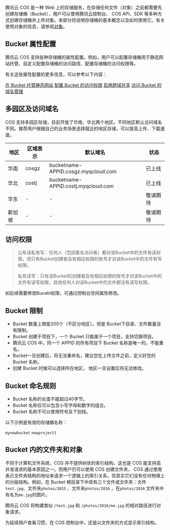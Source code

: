 腾讯云 COS 是一种 Web 上的存储服务，在存储任何文件（对象）之前都需要先创建存储桶（Bucket），用户可以使用腾讯云控制台、 COS API、SDK 等多种方式创建存储桶并上传对象。本部分将说明存储桶的基本概念以及如何使用它。有关使用对象的信息，请参阅[对象](/doc/product/436/6255)。

## Bucket 属性配置

腾讯云 COS 支持各种存储桶的属性配置。例如，用户可以配置存储桶用于静态网站托管、自定义配置存储桶的访问路径、配置存储桶的访问权限等。

有关这些属性配置的更多信息，可以参考以下内容：

[在 Bucket 托管静态网站](/doc/product/436/6249)
[配置 Bucket 的访问权限](/doc/product/436/6247)
[启用跨域共享](/doc/product/436/6251)
[访问 Bucket 的域名管理](/doc/product/436/6252)


## 多园区及访问域名
COS 支持多园区存储，目前开放了华南、华北两个地区。不同地区默认访问域名不同。推荐用户根据自己的业务场景选择就近的地区存储，可以提高上传、下载速度。

| 地区         | 区域表示     | 默认域名                                     | 状态 |
| ---------- | ------- | ---------------------------------------- | ------- | 
| 华南 | cosgz | bucketname-APPID.cosgz.myqcloud.com | 已上线 | 
| 华北 | costj | bucketname-APPID.costj.myqcloud.com | 已上线 |
| 华东 | - | - | 敬请期待 | 
| 新加坡 | - | - | 敬请期待 |




## 访问权限
> 公有读私有写：任何人（包括匿名访问者）都对该Bucket中的文件有读权限，但只有Bucket创建者及有相应权限的账号才对该Bucket中的文件有写权限。
>
> 
> 私有读写：只有该Bucket的创建者及有相应权限的账号才对该Bucket中的文件有读写权限，其他任何人对该Bucket中的文件都没有读写权限。

如后续需要修改Bucekt权限，可通过控制台空间属性修改。


## Bucket 限制
- Bucket 数量上限是200个（不区分地区）。但是 Bucket下目录、文件数量没有限制。
- Bucket 创建于项目下，一个 Bucket 只能属于一个项目，支持切换项目。
- 腾讯云 COS 中，同一个 APPID 的所有项目下 Bucket 名称是唯一的，不能重名。
- Bucket一旦创建后，将无法重命名，建议您在上传文件之前，定义好您的 Bucket 名称。
- 创建 Bucket 时候可以选择所在地区， 地区一旦设置后将无法修改。 

## Bucket 命名规则

- Bucket 名称的长度不能超过40字节。
- Bucket 名称仅可以包含小写字母和数字的组合。
- Bucket 名称不可以使用符号及下划线。

以下示例是有效的存储桶名称：

`mynewbucket`
`newproject1`

## Bucket 内的文件夹和对象
不同于计算机文件系统，COS 并不提供树状的索引结构，这也是 COS 能支持高并发请求的基本原因之一。但用户仍可以使用 COS 创建文件夹， COS 通过使用表示文件夹结构的地址来请求一个逻辑上的索引关系，但其实它们没有任何物理上的分层结构。例如，在 Bucket 根目录下中具有三个文件或文件夹：文件`test.jpg`、文件夹`photos/2015` 、文件夹`photos/2016` ，在`photos/2016` 文件夹中有名为`me.jpg`的图片。

腾讯云 COS 将构建类似 `/test.jpg` 和 `/photos/2016/me.jpg` 的相对路径进行对象请求。

为延续用户查看习惯，在 COS 控制台中，还是以文件夹的方式显示索引结构。


